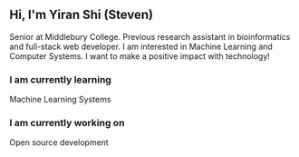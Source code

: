 ## Hi, I'm Yiran Shi (Steven) 

Senior at Middlebury College. Previous research assistant in bioinformatics and full-stack web developer. I am interested in Machine Learning and Computer Systems. I want to make a positive impact with technology!

### I am currently learning

Machine Learning Systems

### I am currently working on

Open source development

<!---
Steven-Yiran/Steven-Yiran is a special repository because its `README.md` (this file) appears on your GitHub profile.
You can click the Preview link to take a look at your changes.
--->
